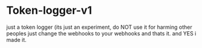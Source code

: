 # Token-logger-v1
just a token logger (its just an experiment, do NOT use it for harming other peoples
just change the webhooks to your webhooks and thats it.
and YES i made it.
